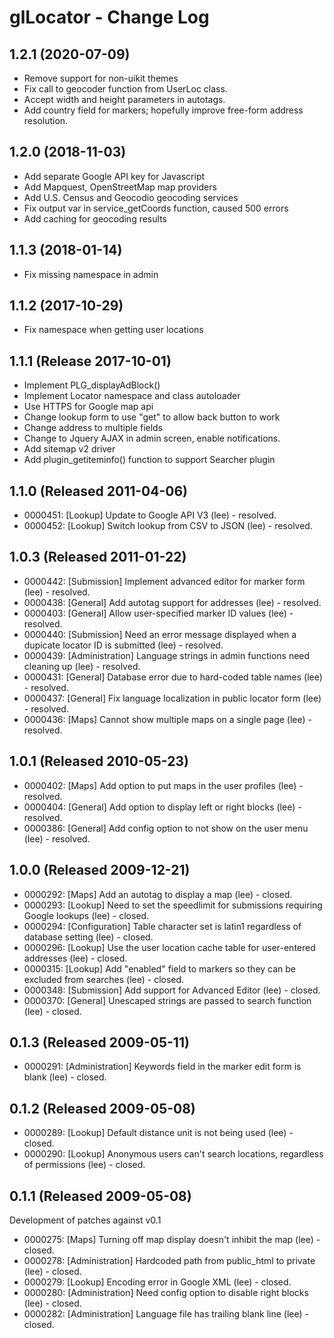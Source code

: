 # glLocator - Change Log

## 1.2.1 (2020-07-09)
  * Remove support for non-uikit themes
  * Fix call to geocoder function from UserLoc class.
  * Accept width and height parameters in autotags.
  * Add country field for markers; hopefully improve free-form address resolution.

## 1.2.0 (2018-11-03)
- Add separate Google API key for Javascript
- Add Mapquest, OpenStreetMap map providers
- Add U.S. Census and Geocodio geocoding services
- Fix output var in service_getCoords function, caused 500 errors
- Add caching for geocoding results

## 1.1.3 (2018-01-14)
- Fix missing namespace in admin

## 1.1.2 (2017-10-29)
- Fix namespace when getting user locations

## 1.1.1 (Release 2017-10-01)
- Implement PLG_displayAdBlock()
- Implement Locator namespace and class autoloader
- Use HTTPS for Google map api
- Change lookup form to use "get" to allow back button to work
- Change address to multiple fields
- Change to Jquery AJAX in admin screen, enable notifications.
- Add sitemap v2 driver
- Add plugin_getiteminfo() function to support Searcher plugin

## 1.1.0 (Released 2011-04-06)
- 0000451: [Lookup] Update to Google API V3 (lee) - resolved.
- 0000452: [Lookup] Switch lookup from CSV to JSON (lee) - resolved.

## 1.0.3 (Released 2011-01-22)
- 0000442: [Submission] Implement advanced editor for marker form (lee) - resolved.
- 0000438: [General] Add autotag support for addresses (lee) - resolved.
- 0000403: [General] Allow user-specified marker ID values (lee) - resolved.
- 0000440: [Submission] Need an error message displayed when a dupicate locator ID is submitted (lee) - resolved.
- 0000439: [Administration] Language strings in admin functions need cleaning up (lee) - resolved.
- 0000431: [General] Database error due to hard-coded table names (lee) - resolved.
- 0000437: [General] Fix language localization in public locator form (lee) - resolved.
- 0000436: [Maps] Cannot show multiple maps on a single page (lee) - resolved.

## 1.0.1 (Released 2010-05-23)
- 0000402: [Maps] Add option to put maps in the user profiles (lee) - resolved.
- 0000404: [General] Add option to display left or right blocks (lee) - resolved.
- 0000386: [General] Add config option to not show on the user menu (lee) - resolved.

## 1.0.0 (Released 2009-12-21)
- 0000292: [Maps] Add an autotag to display a map (lee) - closed.
- 0000293: [Lookup] Need to set the speedlimit for submissions requiring Google lookups (lee) - closed.
- 0000294: [Configuration] Table character set is latin1 regardless of database setting (lee) - closed.
- 0000296: [Lookup] Use the user location cache table for user-entered addresses (lee) - closed.
- 0000315: [Lookup] Add "enabled" field to markers so they can be excluded from searches (lee) - closed.
- 0000348: [Submission] Add support for Advanced Editor (lee) - closed.
- 0000370: [General] Unescaped strings are passed to search function (lee) - closed.

## 0.1.3 (Released 2009-05-11)
- 0000291: [Administration] Keywords field in the marker edit form is blank (lee) - closed.

## 0.1.2 (Released 2009-05-08)
- 0000289: [Lookup] Default distance unit is not being used (lee) - closed.
- 0000290: [Lookup] Anonymous users can't search locations, regardless of permissions (lee) - closed.

## 0.1.1 (Released 2009-05-08)
Development of patches against v0.1
- 0000275: [Maps] Turning off map display doesn't inhibit the map (lee) - closed.
- 0000278: [Administration] Hardcoded path from public_html to private (lee) - closed.
- 0000279: [Lookup] Encoding error in Google XML (lee) - closed.
- 0000280: [Administration] Need config option to disable right blocks (lee) - closed.
- 0000282: [Administration] Language file has trailing blank line (lee) - closed.
